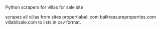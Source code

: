Python scrapers for villas for sale site 

scrapes all villas from sites 
propertiabali.com
balitreasureproperties.com
villablisale.com 
to lists in csv format.
